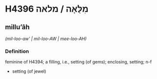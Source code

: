 # H4396 מִלֻּאָה / מלאה

## milluʼâh

_(mil-loo-aw' | mil-loo-AW | mee-loo-AH)_

### Definition

feminine of H4394; a filling, i.e., setting (of gems); enclosing, setting; n-f

- setting (of jewel)
